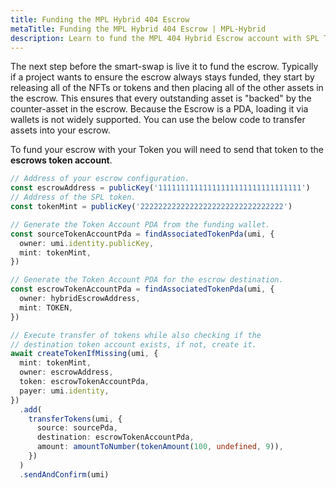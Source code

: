 ```yaml
---
title: Funding the MPL Hybrid 404 Escrow
metaTitle: Funding the MPL Hybrid 404 Escrow | MPL-Hybrid
description: Learn to fund the MPL 404 Hybrid Escrow account with SPL Tokens that makes 404 swaps possible.
---
```


The next step before the smart-swap is live it to fund the escrow. Typically if a project wants to ensure the escrow always stays funded, they start by releasing all of the NFTs or tokens and then placing all of the other assets in the escrow. This ensures that every outstanding asset is "backed" by the counter-asset in the escrow. Because the Escrow is a PDA, loading it via wallets is not widely supported. You can use the below code to transfer assets into your escrow.

To fund your escrow with your Token you will need to send that token to the **escrows token account**.

```ts
// Address of your escrow configuration.
const escrowAddress = publicKey('11111111111111111111111111111111')
// Address of the SPL token.
const tokenMint = publicKey('22222222222222222222222222222222')

// Generate the Token Account PDA from the funding wallet.
const sourceTokenAccountPda = findAssociatedTokenPda(umi, {
  owner: umi.identity.publicKey,
  mint: tokenMint,
})

// Generate the Token Account PDA for the escrow destination.
const escrowTokenAccountPda = findAssociatedTokenPda(umi, {
  owner: hybridEscrowAddress,
  mint: TOKEN,
})

// Execute transfer of tokens while also checking if the
// destination token account exists, if not, create it.
await createTokenIfMissing(umi, {
  mint: tokenMint,
  owner: escrowAddress,
  token: escrowTokenAccountPda,
  payer: umi.identity,
})
  .add(
    transferTokens(umi, {
      source: sourcePda,
      destination: escrowTokenAccountPda,
      amount: amountToNumber(tokenAmount(100, undefined, 9)),
    })
  )
  .sendAndConfirm(umi)
```
